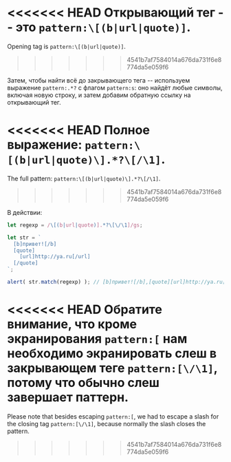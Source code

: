 
<<<<<<< HEAD
Открывающий тег -- это `pattern:\[(b|url|quote)]`.
=======
Opening tag is `pattern:\[(b|url|quote)]`.
>>>>>>> 4541b7af7584014a676da731f6e8774da5e059f6

Затем, чтобы найти всё до закрывающего тега -- используем выражение `pattern:.*?` с флагом `pattern:s`: оно найдёт любые символы, включая новую строку, и затем добавим обратную ссылку на открывающий тег.

<<<<<<< HEAD
Полное выражение: `pattern:\[(b|url|quote)\].*?\[/\1]`.
=======
The full pattern: `pattern:\[(b|url|quote)\].*?\[/\1]`.
>>>>>>> 4541b7af7584014a676da731f6e8774da5e059f6

В действии:

```js run
let regexp = /\[(b|url|quote)].*?\[\/\1]/gs;

let str = `
  [b]привет![/b]
  [quote]
    [url]http://ya.ru[/url]
  [/quote]
`;

alert( str.match(regexp) ); // [b]привет![/b],[quote][url]http://ya.ru[/url][/quote]
```

<<<<<<< HEAD
Обратите внимание, что кроме экранирования `pattern:[` нам необходимо экранировать слеш в закрывающем теге `pattern:[\/\1]`, потому что обычно слеш завершает паттерн.
=======
Please note that besides escaping `pattern:[`, we had to escape a slash for the closing tag `pattern:[\/\1]`, because normally the slash closes the pattern.
>>>>>>> 4541b7af7584014a676da731f6e8774da5e059f6
